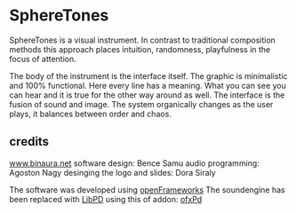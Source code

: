 # SphereTones

SphereTones is a visual instrument. In contrast to traditional composition methods this approach places intuition, randomness, playfulness in the focus of attention.

The body of the instrument is the interface itself. The graphic is minimalistic and 100% functional. Here every line has a meaning. What you can see you can hear and it is true for the other way around as well. The interface is the fusion of sound and image. The system organically changes as the user plays, it balances between order and chaos.

## credits

www.binaura.net
software design: Bence Samu
audio programming: Agoston Nagy
desinging the logo and slides: Dora Siraly

The software was developed using [openFrameworks](http://www.openframeworks.cc/)
The soundengine has been replaced with [LibPD](https://github.com/libpd) using this of addon: [ofxPd](https://github.com/danomatika/ofxPd)

